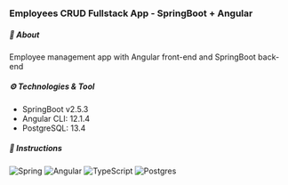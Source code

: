### Employees CRUD Fullstack App - SpringBoot + Angular

##### :open_book: About

Employee management app with Angular front-end and SpringBoot back-end

##### ⚙️ Technologies & Tool

- SpringBoot v2.5.3
- Angular CLI: 12.1.4
- PostgreSQL: 13.4

##### :bookmark_tabs: Instructions
![Spring](https://img.shields.io/badge/spring-%236DB33F.svg?style=for-the-badge&logo=spring&logoColor=white)
![Angular](https://img.shields.io/badge/angular-%23DD0031.svg?style=for-the-badge&logo=angular&logoColor=white)
![TypeScript](https://img.shields.io/badge/typescript-%23007ACC.svg?style=for-the-badge&logo=typescript&logoColor=white)
![Postgres](https://img.shields.io/badge/postgres-%23316192.svg?style=for-the-badge&logo=postgresql&logoColor=white)
